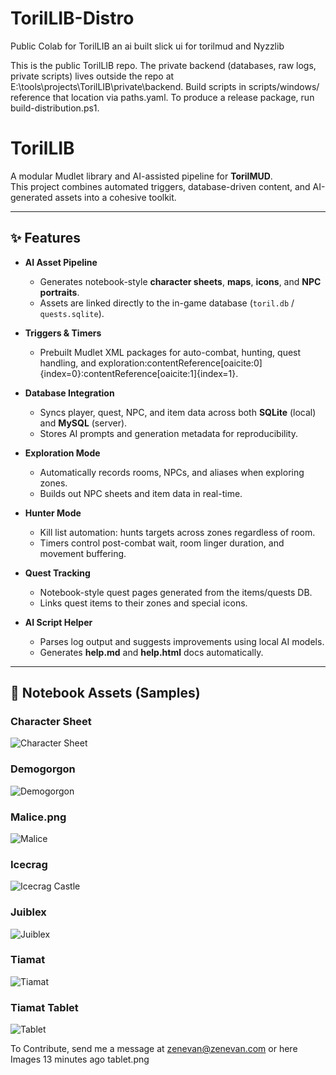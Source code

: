 # TorilLIB-Distro
Public Colab for TorilLIB an ai built slick ui for torilmud and Nyzzlib

This is the public TorilLIB repo. The private backend (databases, raw logs, private scripts) lives outside the repo at E:\tools\projects\TorilLIB\private\backend\. Build scripts in scripts/windows/ reference that location via paths.yaml. To produce a release package, run build-distribution.ps1.

# TorilLIB

A modular Mudlet library and AI-assisted pipeline for **TorilMUD**.  
This project combines automated triggers, database-driven content, and AI-generated assets into a cohesive toolkit.

---

## ✨ Features

- **AI Asset Pipeline**  
  - Generates notebook-style **character sheets**, **maps**, **icons**, and **NPC portraits**.  
  - Assets are linked directly to the in-game database (`toril.db` / `quests.sqlite`).  

- **Triggers & Timers**  
  - Prebuilt Mudlet XML packages for auto-combat, hunting, quest handling, and exploration:contentReference[oaicite:0]{index=0}:contentReference[oaicite:1]{index=1}.  

- **Database Integration**  
  - Syncs player, quest, NPC, and item data across both **SQLite** (local) and **MySQL** (server).  
  - Stores AI prompts and generation metadata for reproducibility.  

- **Exploration Mode**  
  - Automatically records rooms, NPCs, and aliases when exploring zones.  
  - Builds out NPC sheets and item data in real-time.  

- **Hunter Mode**  
  - Kill list automation: hunts targets across zones regardless of room.  
  - Timers control post-combat wait, room linger duration, and movement buffering.  

- **Quest Tracking**  
  - Notebook-style quest pages generated from the items/quests DB.  
  - Links quest items to their zones and special icons.  

- **AI Script Helper**  
  - Parses log output and suggests improvements using local AI models.  
  - Generates **help.md** and **help.html** docs automatically.  

---

## 📖 Notebook Assets (Samples)

### Character Sheet
![Character Sheet](./character_sheet.png)

### Demogorgon
![Demogorgon](./Demogorgon.png)

### Malice.png
![Malice](./Malice.png)

### Icecrag
![Icecrag Castle](./icecrag.png)

### Juiblex
![Juiblex](./Juiblex.png)

### Tiamat
![Tiamat](./Tiamat.png)

### Tiamat Tablet
![Tablet](./Tablet.png)

To Contribute, send me a message at zenevan@zenevan.com or here
Images
13 minutes ago
tablet.png
